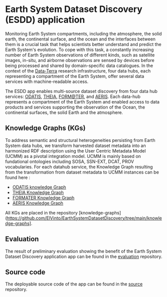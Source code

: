 # Earth System Dataset Discovery (ESDD) application

Monitoring Earth System compartments, including the atmosphere, the solid earth, the continental surface, and the ocean and the interfaces between them is a crucial task that helps scientists better understand and predict the Earth System's evolution. To cope with this task, a constantly increasing number of Earth System observations of different kinds, such as satellite images, in-situ, and airborne observations are sensed by devices before being processed and shared by domain-specific data catalogues. In the context of the [Data-Terra](https://www.data-terra.org/en/) research infrastructure, four data hubs, each representing a compartment of the Earth System, offer several data services with machine-readable access.



The ESDD app enables multi-source dataset discovery from four data hub services: [ODATIS](https://www.odatis-ocean.fr/en), [THEIA](https://catalogue.theia-land.fr/), [FORM@TER](https://en.poleterresolide.fr/data-access/catalog/#/), and [AERIS](https://www.aeris-data.fr/en/catalogue-en/).
Each data-hub represents a compartment of the Earth System and enabled access to data products and services supporting the observation of the Ocean, the continental surfaces, the solid Earth and the atmosphere.


## Knowledge Graphs (KGs)
To address semantic and structural heterogeneities persisting from Earth System data hubs, we transform harvested dataset metadata into an harmonized RDF description using the User Centric Metadata Model (UCMM) as a pivotal integration model. UCMM is mainly based on fundational ontologies including SOSA, SSN-EXT, DCAT, PROV vocabularies. 
For each datahub service, the Knowledge Graph resulting from the transformation from dataset metadata to UCMM instances can be found here :

- [ODATIS knowledge Graph](https://github.com/ElVinto/EarthSystemDatasetDiscovery/blob/main/knowledge-graphs/ODATIS_graph.zip)
- [THEIA Knowledge Graph](https://github.com/ElVinto/EarthSystemDatasetDiscovery/blob/main/knowledge-graphs/THEIA_graph.zip)
- [FORMATER Knowledge Graph](https://github.com/ElVinto/EarthSystemDatasetDiscovery/blob/main/knowledge-graphs/FORMATER_graph.zip)
- [AERIS Knowledge Graph](https://github.com/ElVinto/EarthSystemDatasetDiscovery/blob/main/knowledge-graphs/AERIS_graph.zip)

<!-- The Merge Knowledge Graph gathering harmonized metadata descriptions from all datahubs can be found here : [Merge Knowledge Graph] (https://github.com/ElVinto/EarthSystemDatasetDiscovery/blob/main/knowledge-graphs/MERGE_graph.zip) -->
All KGs are placed in the repository [knowledge-graphs](https://github.com/ElVinto/EarthSystemDatasetDiscovery/tree/main/knowledge-graphs].



## Evaluation
The result of preliminary evaluation showing the benefit of the Earth System Dataset Discovery application app can be found in the  [evaluation](https://github.com/ElVinto/EarthSystemDatasetDiscovery/tree/main/evaluation/) repository.

## Source code
The deployable source code of the app can be found in the [source](https://github.com/ElVinto/EarthSystemDatasetDiscovery/tree/main/react-app/) repository.